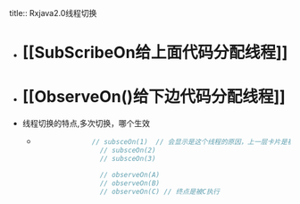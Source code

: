 title:: Rxjava2.0线程切换

- # [[SubScribeOn给上面代码分配线程]]
- # [[ObserveOn()给下边代码分配线程]]
- 线程切换的特点,多次切换，哪个生效
	- ```java
	                // subsceOn(1)  // 会显示是这个线程的原因，上一层卡片是被1线程执行
	                  // subsceOn(2)
	                  // subsceOn(3)
	  
	                  // observeOn(A)
	                  // observeOn(B)
	                  // observeOn(C) // 终点是被C执行
	  ```